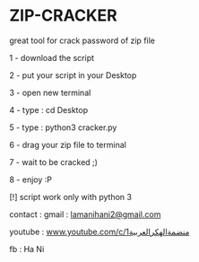 # ZIP-CRACKER
great tool for crack password of zip file


1 - download the script 

2 - put your script in your Desktop

3 - open new terminal 

4 - type : cd Desktop

5 - type : python3 cracker.py

6 - drag your zip file to terminal 

7 - wait to be cracked ;)

8 -  enjoy :P

[!]  script work only with python 3 

contact : gmail : lamanihani2@gmail.com

youtube : www.youtube.com/c/منضمةالهكرالعربية1

fb : Ha Ni
